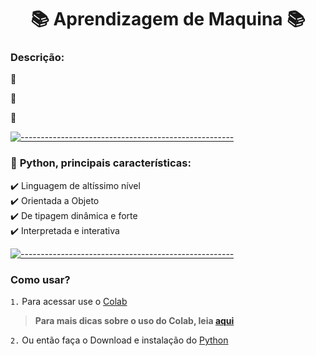 <h1 align="center">📚 Aprendizagem de Maquina 📚</h1>

### **Descrição:**

<p align="justify">📗 </p>

<p align="justify">📕 </p>

<p align="justify">📘 </p>

[![-----------------------------------------------------](https://user-images.githubusercontent.com/56088716/103312593-8a37ff80-49eb-11eb-91d3-75488e21a0a9.png) ](#table-of-contents)

### 📣 **Python, principais características:**

<p align="justify"> 
✔️ Linguagem de altíssimo nível </br>
✔️ Orientada a Objeto</br>
✔️ De tipagem dinâmica e forte</br>
✔️ Interpretada e interativa</br>
</p>

[![-----------------------------------------------------](https://user-images.githubusercontent.com/56088716/103312593-8a37ff80-49eb-11eb-91d3-75488e21a0a9.png) ](#table-of-contents)

### **Como usar?**

```1.``` Para acessar use o [Colab](https://colab.research.google.com/) 
> **Para mais dicas sobre o uso do Colab, leia [aqui](https://www.alura.com.br/artigos/google-colab-o-que-e-e-como-usar)**

```2.``` Ou então faça o Download e instalação do [Python](https://www.python.org) 
